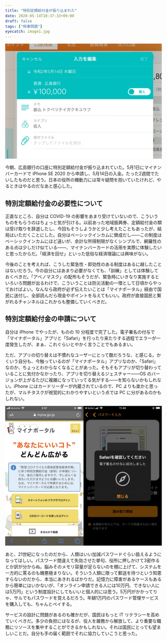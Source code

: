 ```yaml
---
title: "特別定額給付金が振り込まれた"
date: 2020-05-14T10:37:33+09:00
draft: false
tags: ["時事問題"]
eyecatch: image1.jpg
---
```

![広島銀行の口座に特別定額給付金が振り込まれていた](image1.jpg)

今朝、広島銀行の口座に特別定額給付金が振り込まれていた。5月1日にマイナンバーカードで iPhone SE 2020 から申請し、5月14日の入金。たった2週間でたいしたものだと思う。日本の役所の機動力には常々疑問を抱いていたけれど、やるときはやるのだなあと感心した。

## 特別定額給付金の必要性について

正直なところ、自分は COVID-19 の影響をあまり受けていないので、こういうものをもらうのはちょっと気が引ける。以前あった地域振興券、定額給付金の類は受け取りを辞退したし、今回もそうしようかと少し考えたこともあったが、結局はいただくことにした。自分はベーシックインカムに賛成だし――この制度はベーシックインカムにほど遠いが、余計な所得制限がなくシンプルで、網羅性のある点は少しだけ似ている――、マイナンバーカードの活用を実際に体験したいと思ったからだ。「経済を回せ」といった低俗な経済理論には興味がない。

今後のことを考えれば、こうした緊急性・即効性のある制度はあるに越したことはないだろう。今の自分にはあまり必要がなくても、「訓練」としては体験しておくべきだ。「アベノマスク」の配布もそうだが、緊急時にいきなり実施するといろいろ問題が出るわけで、こういうことは防災活動の一環として日頃からやっておけばよい。なんなら政府が必ず伝えたいことは「マイナポータル」経由で国民に送付し、全部読んだら現金やポイントを与えてもいい。政府が直接国民と繋がれるチャンネルはこれからも整備していくべきだ。

## 特別定額給付金の申請について

自分は iPhone でやったが、ものの 10 分程度で完了した。電子署名の付与で「マイナポータル」アプリと「Safari」を行ったり来たりする過程でエラーが一度発生したが、まぁ、これぐらいとやかく言うことでもあるまい。

ただ、アプリの切り替えは不慣れなユーザーにとって酷だろうな、と感じる。かくいう自分も、今触っているのが「マイナポータル」アプリなのか、「Safari」なのか、ちょっとわからなくなることがあった。そもそもアプリが切り替わっていることに気付かなかったり、アプリを切り替えるジェスチャー――OS のバージョンが上がるたびに複雑になっていってる気がする――を知らないかもしれない。iPhone にはカードリーダーが内蔵されているので、PC よりも楽かと思ったが、マルチタスクが視覚的にわかりやすいという点では PC に分があるのかもしれない。

![アプリの切り替えは不慣れなユーザーにとって酷かも](image2.jpg)

あと、21世紀になったのだから、人類はいい加減パスワードぐらい扱えるようになってほしい。パスワード間違えて失効させた挙句、役所に押しかけて3密作るとか訳が分からぬ。脳みそのメモリ容量が足らないのを棚に上げて、システムを一方的に罵るのも醜悪極まりない。そういう人類に限って郵送を待つという知恵すらないのだから、本当にあきれるばかりだ。記憶力に障害があるケースもあるから簡単にはいかないが、「オンライン申請できる人には10万円、できない人には5万円」という制度設計にしてもいいと個人的には思う。5万円がかかってりゃ、サルでもパスワードを覚えるだろう。年額1万円のパスワード管理サービスを購入しても、ちゃんとペイする。

サービスの設計に問題があるのも確かだが、国民はもっと IT リテラシーを高めていくべきだ。多少の負担にはなるが、役人を雑務から解放して、より重要な職務にリソースを集中することができるかもしれない。それは国民にとっても望ましいことだ。自分も手の届く範囲でそれに協力していこうと思った。

